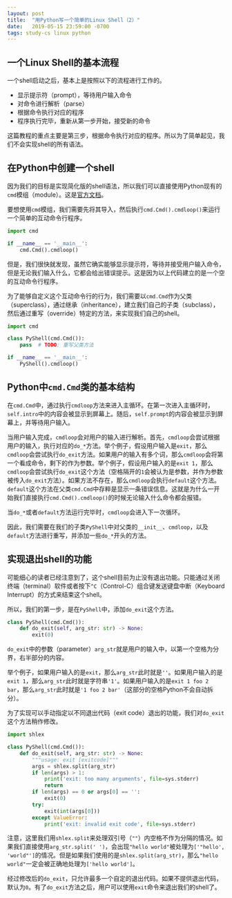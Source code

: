 ```yaml
---
layout: post
title:  "用Python写一个简单的Linux Shell（2）"
date:   2019-05-15 23:59:00 -0700
tags: study-cs linux python
---
```


## 一个Linux Shell的基本流程

一个shell启动之后，基本上是按照以下的流程进行工作的。

- 显示提示符（prompt），等待用户输入命令
- 对命令进行解析（parse）
- 根据命令执行对应的程序
- 程序执行完毕，重新从第一步开始，接受新的命令

这篇教程的重点主要是第三步，根据命令执行对应的程序。所以为了简单起见，我们不会实现shell的所有语法。

## 在Python中创建一个shell

因为我们的目标是实现简化版的shell语法，所以我们可以直接使用Python现有的`cmd`模组（module）。这是[官方文档](https://docs.python.org/3/library/cmd.html)。

要想使用`cmd`模组，我们需要先将其导入，然后执行`cmd.Cmd().cmdloop()`来运行一个简单的互动命令行程序。

```python
import cmd

if __name__ == '__main__':
    cmd.Cmd().cmdloop()
```

但是，我们很快就发现，虽然它确实能够显示提示符，等待并接受用户输入命令，但是无论我们输入什么，它都会给出错误提示。这是因为以上代码建立的是一个空的互动命令行程序。

为了能够自定义这个互动命令行的行为，我们需要以`cmd.Cmd`作为父类（superclass），通过继承（inheritance），建立我们自己的子类（subclass），然后通过重写（override）特定的方法，来实现我们自己的shell。

```python
import cmd

class PyShell(cmd.Cmd()):
    pass  # TODO: 重写父类方法

if __name__ == '__main__':
    PyShell().cmdloop()
```

## Python中`cmd.Cmd`类的基本结构

在`cmd.Cmd`中，通过执行`cmdloop`方法来进入主循环。在第一次进入主循环时，`self.intro`中的内容会被显示到屏幕上。随后，`self.prompt`的内容会被显示到屏幕上，并等待用户输入。

当用户输入完成，`cmdloop`会对用户的输入进行解析。首先，`cmdloop`会尝试根据用户的输入，执行对应的`do_*`方法。举个例子，假设用户输入是`exit`，那么`cmdloop`会尝试执行`do_exit`方法。如果用户的输入有多个词，那么`cmdloop`会将第一个看成命令，剩下的作为参数。举个例子，假设用户输入的是`exit 1`，那么`cmdloop`会尝试执行`do_exit`这个方法（空格隔开的`1`会被认为是参数，并作为参数被传入`do_exit`方法）。如果方法不存在，那么`cmdloop`会执行`default`这个方法。`default`这个方法在父类`cmd.Cmd`中存粹是显示一条错误信息。这就是为什么一开始我们直接执行`cmd.Cmd().cmdloop()`的时候无论输入什么命令都会报错。

当`do_*`或者`default`方法运行完毕时，`cmdloop`会进入下一次循环。

因此，我们需要在我们的子类`PyShell`中对父类的`__init__`、`cmdloop`，以及`default`方法进行重写，并添加一些`do_*`开头的方法。

## 实现退出shell的功能

可能细心的读者已经注意到了，这个shell目前为止没有退出功能。只能通过关闭终端（terminal）软件或者按下`^C`（Control-C）组合键发送键盘中断（Keyboard Interrupt）的方式来结束这个shell。

所以，我们的第一步，是在`PyShell`中，添加`do_exit`这个方法。

```python
class PyShell(cmd.Cmd()):
    def do_exit(self, arg_str: str) -> None:
        exit(0)
```

`do_exit`中的参数（parameter）`arg_str`就是用户的输入中，以第一个空格为分界，右半部分的内容。

举个例子，如果用户输入的是`exit`，那么`arg_str`此时就是`''`。如果用户输入的是`exit 1`，那么`arg_str`此时就是字符串`'1'`。如果用户输入的是`exit 1 foo 2 bar`，那么`arg_str`此时就是`'1 foo 2 bar'`（这部分的空格Python不会自动拆分）。

为了实现可以手动指定以不同退出代码（exit code）退出的功能，我们对`do_exit`这个方法稍作修改。

```python
import shlex

class PyShell(cmd.Cmd()):
    def do_exit(self, arg_str: str) -> None:
        """usage: exit [exitcode]"""
        args = shlex.split(arg_str)
        if len(args) > 1:
            print('exit: too many arguments', file=sys.stderr)
            return
        if len(args) == 0 or args[0] == '':
            exit(0)
        try:
            exit(int(args[0]))
        except ValueError:
            print('exit: invalid exit code', file=sys.stderr)
```

注意，这里我们用`shlex.split`来处理双引号（`""`）内空格不作为分隔的情况。如果我们直接使用`arg_str.split(' ')`，会出现`"hello world"`被处理为`['"hello', 'world"']`的情况。但是如果我们使用的是`shlex.split(arg_str)`，那么`"hello world"`一定会被正确地处理为`['hello world']`。

经过修改后的`do_exit`，只允许最多一个自定的退出代码。如果不提供退出代码，默认为`0`。有了`do_exit`方法之后，用户可以使用`exit`命令来退出我们的shell了。
